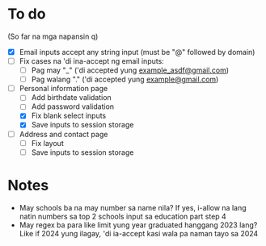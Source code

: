 # To do

(So far na mga napansin q)

-   [x] Email inputs accept any string input (must be "@" followed by domain)
-   [ ] Fix cases na 'di ina-accept ng email inputs:
    -   [ ] Pag may "\_" ('di accepted yung example_asdf@gmail.com)
    -   [ ] Pag walang "." ('di accepted yung example@gmail.com)
-   [ ] Personal information page
    -   [ ] Add birthdate validation
    -   [ ] Add password validation
    -   [x] Fix blank select inputs
    -   [x] Save inputs to session storage
-   [ ] Address and contact page
    -   [ ] Fix layout
    -   [ ] Save inputs to session storage

# Notes

-   May schools ba na may number sa name nila? If yes, i-allow na lang natin numbers sa top 2 schools input sa education part step 4
-   May regex ba para like limit yung year graduated hanggang 2023 lang? Like if 2024 yung ilagay, 'di ia-accept kasi wala pa naman tayo sa 2024
